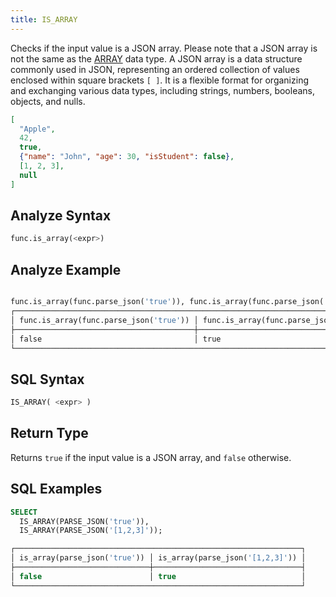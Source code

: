 ```yaml
---
title: IS_ARRAY
---
```


Checks if the input value is a JSON array. Please note that a JSON array is not the same as the [ARRAY](../../00-sql-reference/10-data-types/40-data-type-array-types) data type. A JSON array is a data structure commonly used in JSON, representing an ordered collection of values enclosed within square brackets `[ ]`. It is a flexible format for organizing and exchanging various data types, including strings, numbers, booleans, objects, and nulls. 

```json title='JSON Array Example:'
[
  "Apple",
  42,
  true,
  {"name": "John", "age": 30, "isStudent": false},
  [1, 2, 3],
  null
]
```

## Analyze Syntax

```python
func.is_array(<expr>)
```

## Analyze Example

```python

func.is_array(func.parse_json('true')), func.is_array(func.parse_json('[1,2,3]'))
┌────────────────────────────────────────────────────────────────────────────────────┐
│ func.is_array(func.parse_json('true')) │ func.is_array(func.parse_json('[1,2,3]')) │
├────────────────────────────────────────┼───────────────────────────────────────────┤
│ false                                  │ true                                      │
└────────────────────────────────────────────────────────────────────────────────────┘
```

## SQL Syntax

```sql
IS_ARRAY( <expr> )
```

## Return Type

Returns `true` if the input value is a JSON array, and `false` otherwise.

## SQL Examples

```sql
SELECT
  IS_ARRAY(PARSE_JSON('true')),
  IS_ARRAY(PARSE_JSON('[1,2,3]'));

┌────────────────────────────────────────────────────────────────┐
│ is_array(parse_json('true')) │ is_array(parse_json('[1,2,3]')) │
├──────────────────────────────┼─────────────────────────────────┤
│ false                        │ true                            │
└────────────────────────────────────────────────────────────────┘
```